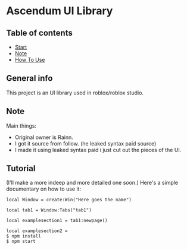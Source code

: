 # Ascendum UI Library

## Table of contents
* [Start](#general-info)
* [Note](#Note)
* [How To Use](#Tutorial)

## General info
This project is an UI library used in roblox/roblox studio.
	
## Note
Main things:
* Original owner is Rainn.
* I got it source from follow. (he leaked syntax paid source)
* I made it using leaked syntax paid i just cut out the pieces of the UI.
	
## Tutorial
(I'll make a more indeep and more detailed one soon.)
Here's a simple documentary on how to use it:

```
local Window = create:Win("Here goes the name")

local tab1 = Window:Tabs("tab1")

local examplesection1 = tab1:newpage()

local examplesection2 = 
$ npm install
$ npm start
```
